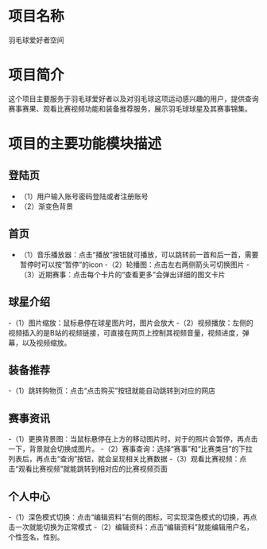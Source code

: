 # 项目名称
羽毛球爱好者空间
# 项目简介
这个项目主要服务于羽毛球爱好者以及对羽毛球这项运动感兴趣的用户，提供查询赛事赛果、观看比赛视频功能和装备推荐服务，展示羽毛球球星及其赛事锦集。
# 项目的主要功能模块描述
## 登陆页
- （1）用户输入账号密码登陆或者注册账号
- （2）渐变色背景

## 首页 
- （1）音乐播放器：点击“播放”按钮就可播放，可以跳转前一首和后一首，需要暂停时可以按“暂停”的icon
-（2）轮播图：点击左右两侧箭头可切换图片
-（3）近期赛事：点击每个卡片的“查看更多”会弹出详细的图文卡片

## 球星介绍
-（1）图片缩放：鼠标悬停在球星图片时，图片会放大
-（2）视频播放：左侧的视频插入的是B站的视频链接，可直接在网页上控制其视频音量，视频进度，弹幕，以及视频缩放。

## 装备推荐
-（1）跳转购物页：点击“点击购买”按钮就能自动跳转到对应的网店

## 赛事资讯
-（1）更换背景图：当鼠标悬停在上方的移动图片时，对于的照片会暂停，再点击一下，背景就会切换成图片。
-（2）赛事查询：选择“赛事”和“比赛类目”的下拉列表后，再点击“查询”按钮，就会呈现相关比赛数据
-（3）观看比赛视频：点击“观看比赛视频”就能跳转到相对应的比赛视频页面

## 个人中心
-（1）深色模式切换：点击“编辑资料”右侧的图标，可实现深色模式的切换，再点击一次就能切换为正常模式
-（2）编辑资料：点击“编辑资料”就能编辑用户名，个性签名，性别。
